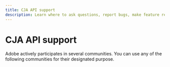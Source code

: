 ```yaml
---
title: CJA API support
description: Learn where to ask questions, report bugs, make feature requests, and spark discussions. 
---
```


<Hero slots="heading, text" background="rgb(19, 93, 183)"/>

# CJA API support

Adobe actively participates in several communities. You can use any of the following communities for their designated purpose.
<!--
## Adobe Experience League

<DiscoverBlock slots="image, link, text" width="25%"/>

![Adobe Experience Cloud](experience_cloud.png)

[CJA forum](https://experienceleaguecommunities.adobe.com/t5/adobe-analytics/ct-p/adobe-analytics-community)

Ask/answer questions, participate in discussions, or submit ideas around the CJA APIs.

<DiscoverBlock slots="link, text" width="25%"/>

[Adobe I/O forum](https://experienceleaguecommunities.adobe.com/t5/adobe-i-o-console/ct-p/adobe-io-console) 

Ask/answer questions or participate in discussions around the Adobe I/O console.

## GitHub

<DiscoverBlock slots="image, link, text" width="25%"/>

![GitHub](github.png)

[Contributing](https://github.com/AdobeDocs/cja-apis/blob/main/.github/CONTRIBUTING.md)

Learn how you can contribute to the CJA API documentation.

<DiscoverBlock slots="link, text" width="25%"/>

[Issues](https://github.com/AdobeDocs/cja-apis/issues)

Submit an issue to the repo for Adobe to address.

<DiscoverBlock slots="link, text" width="25%"/>

[Pull requests](https://github.com/AdobeDocs/cja-apis/pulls)

View open pull requests for the repository.

## Slack

<DiscoverBlock slots="image, link, text" width="25%"/>

![Slack](slack.png)

[Request an invite](https://join.measure.chat)

Submission form to request joining #Measure, an industry-wide slack channel for multiple analytics platforms.

<DiscoverBlock slots="link, text" width="25%"/>

[Measure slack](https://measure.slack.com/messages/adobe-analytics)

The #adobe-analytics channel within Measure Slack.

## Stack Overflow

<DiscoverBlock slots="image, link, text" width="25%"/>

![Stack Overflow](stack-overflow.png)

[Tagged questions](https://stackoverflow.com/questions/tagged/adobe-analytics)

Ask/answer developer questions tagged `[adobe-analytics]`.

-->